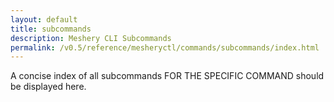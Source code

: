 ```yaml
---
layout: default
title: subcommands
description: Meshery CLI Subcommands
permalink: /v0.5/reference/mesheryctl/commands/subcommands/index.html
---
```



A concise index of all subcommands FOR THE SPECIFIC COMMAND should be displayed here.